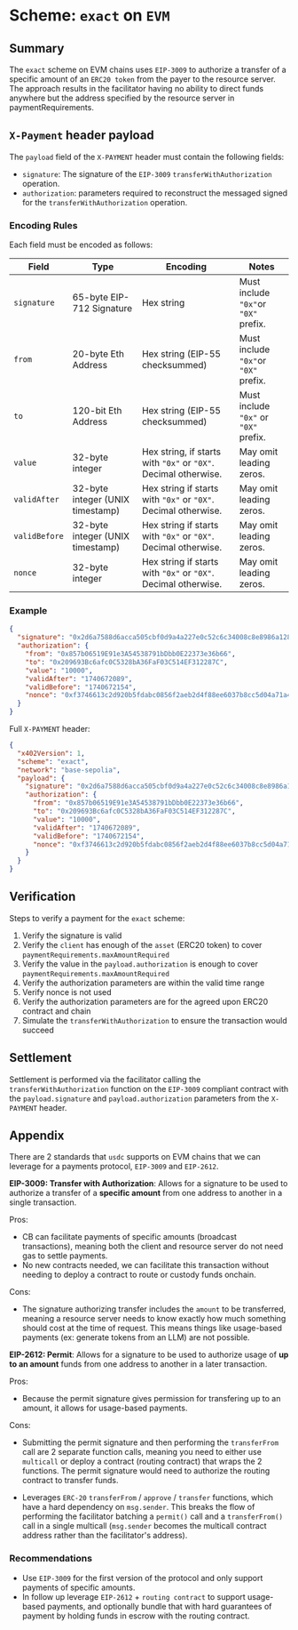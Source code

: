 # Scheme: `exact` on `EVM`

## Summary

The `exact` scheme on EVM chains uses `EIP-3009` to authorize a transfer of a specific amount of an `ERC20 token` from the payer to the resource server. The approach results in the facilitator having no ability to direct funds anywhere but the address specified by the resource server in paymentRequirements.

## `X-Payment` header payload

The `payload` field of the `X-PAYMENT` header must contain the following fields:

- `signature`: The signature of the `EIP-3009` `transferWithAuthorization` operation.
- `authorization`: parameters required to reconstruct the messaged signed for the `transferWithAuthorization` operation.

### Encoding Rules

Each field must be encoded as follows:

| Field | Type | Encoding | Notes |
|--------|------|-----------|-------|
| `signature` | 65-byte EIP-712 Signature | Hex string | Must include `"0x"`or `"0X"` prefix. |
| `from` | 20-byte Eth Address | Hex string (EIP-55 checksummed) | Must include `"0x"`or `"0X"` prefix. |
| `to` | 120-bit Eth Address | Hex string (EIP-55 checksummed) | Must include `"0x"` or `"0X"` prefix. |
| `value` |32-byte integer | Hex string, if starts with `"0x"` or `"0X"`. Decimal otherwise. | May omit leading zeros. |
| `validAfter` | 32-byte integer (UNIX timestamp) | Hex string if starts with `"0x"` or `"0X"`. Decimal otherwise. | May omit leading zeros. |
| `validBefore` | 32-byte integer (UNIX timestamp) | Hex string if starts with `"0x"` or `"0X"`. Decimal otherwise. | May omit leading zeros. |
| `nonce` | 32-byte integer |Hex string if starts with `"0x"` or `"0X"`. Decimal otherwise.  | May omit leading zeros. |

### Example



```json
{
  "signature": "0x2d6a7588d6acca505cbf0d9a4a227e0c52c6c34008c8e8986a1283259764173608a2ce6496642e377d6da8dbbf5836e9bd15092f9ecab05ded3d6293af148b571c",
  "authorization": {
    "from": "0x857b06519E91e3A54538791bDbb0E22373e36b66",
    "to": "0x209693Bc6afc0C5328bA36FaF03C514EF312287C",
    "value": "10000",
    "validAfter": "1740672089",
    "validBefore": "1740672154",
    "nonce": "0xf3746613c2d920b5fdabc0856f2aeb2d4f88ee6037b8cc5d04a71a4462f13480"
  }
}
```

Full `X-PAYMENT` header:

```json
{
  "x402Version": 1,
  "scheme": "exact",
  "network": "base-sepolia",
  "payload": {
    "signature": "0x2d6a7588d6acca505cbf0d9a4a227e0c52c6c34008c8e8986a1283259764173608a2ce6496642e377d6da8dbbf5836e9bd15092f9ecab05ded3d6293af148b571c",
    "authorization": {
      "from": "0x857b06519E91e3A54538791bDbb0E22373e36b66",
      "to": "0x209693Bc6afc0C5328bA36FaF03C514EF312287C",
      "value": "10000",
      "validAfter": "1740672089",
      "validBefore": "1740672154",
      "nonce": "0xf3746613c2d920b5fdabc0856f2aeb2d4f88ee6037b8cc5d04a71a4462f13480"
    }
  }
}
```

## Verification

Steps to verify a payment for the `exact` scheme:

1. Verify the signature is valid
2. Verify the `client` has enough of the `asset` (ERC20 token) to cover `paymentRequirements.maxAmountRequired`
3. Verify the value in the `payload.authorization` is enough to cover `paymentRequirements.maxAmountRequired`
4. Verify the authorization parameters are within the valid time range
5. Verify nonce is not used
6. Verify the authorization parameters are for the agreed upon ERC20 contract and chain
7. Simulate the `transferWithAuthorization` to ensure the transaction would succeed

## Settlement

Settlement is performed via the facilitator calling the `transferWithAuthorization` function on the `EIP-3009` compliant contract with the `payload.signature` and `payload.authorization` parameters from the `X-PAYMENT` header.

## Appendix

There are 2 standards that `usdc` supports on EVM chains that we can leverage for a payments protocol, `EIP-3009` and `EIP-2612`.

**EIP-3009: Transfer with Authorization**: Allows for a signature to be used to authorize a transfer of a **specific amount** from one address to another in a single transaction.

Pros:

- CB can facilitate payments of specific amounts (broadcast transactions), meaning both the client and resource server do not need gas to settle payments.
- No new contracts needed, we can facilitate this transaction without needing to deploy a contract to route or custody funds onchain.

Cons:

- The signature authorizing transfer includes the `amount` to be transferred, meaning a resource server needs to know exactly how much something should cost at the time of request. This means things like usage-based payments (ex: generate tokens from an LLM) are not possible.

**EIP-2612: Permit**: Allows for a signature to be used to authorize usage of **up to an amount** funds from one address to another in a later transaction.

Pros:

- Because the permit signature gives permission for transfering up to an amount, it allows for usage-based payments.

Cons:

- Submitting the permit signature and then performing the `transferFrom` call are 2 separate function calls, meaning you need to either use `multicall` or deploy a contract (routing contract) that wraps the 2 functions. The permit signature would need to authorize the routing contract to transfer funds.

- Leverages `ERC-20` `transferFrom` / `approve` / `transfer` functions, which have a hard dependency on `msg.sender`. This breaks the flow of performing the facilitator batching a `permit()` call and a `transferFrom()` call in a single multicall (`msg.sender` becomes the multicall contract address rather than the facilitator's address).

### Recommendations

- Use `EIP-3009` for the first version of the protocol and only support payments of specific amounts.
- In follow up leverage `EIP-2612` + `routing contract` to support usage-based payments, and optionally bundle that with hard guarantees of payment by holding funds in escrow with the routing contract.
